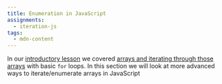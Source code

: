 ```yaml
---
title: Enumeration in JavaScript
assignments:
  - iteration-js
tags:
  - mdn-content
---
```


In our [introductory lesson](lesson://js-intro) we covered
[arrays and iterating through those arrays](lesson://js-intro/arrays) with basic
`for` loops. In this section we will look at more advanced ways to
iterate/enumerate arrays in JavaScript
